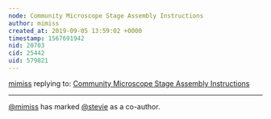 ```yaml
---
node: Community Microscope Stage Assembly Instructions
author: mimiss
created_at: 2019-09-05 13:59:02 +0000
timestamp: 1567691942
nid: 20703
cid: 25442
uid: 579821
---
```




[mimiss](../profile/mimiss) replying to: [Community Microscope Stage Assembly Instructions](../notes/mimiss/09-05-2019/community-microscope-stage-assembly-instructions)

----
 [@mimiss](/profile/mimiss) has marked [@stevie](/profile/stevie) as a co-author. 